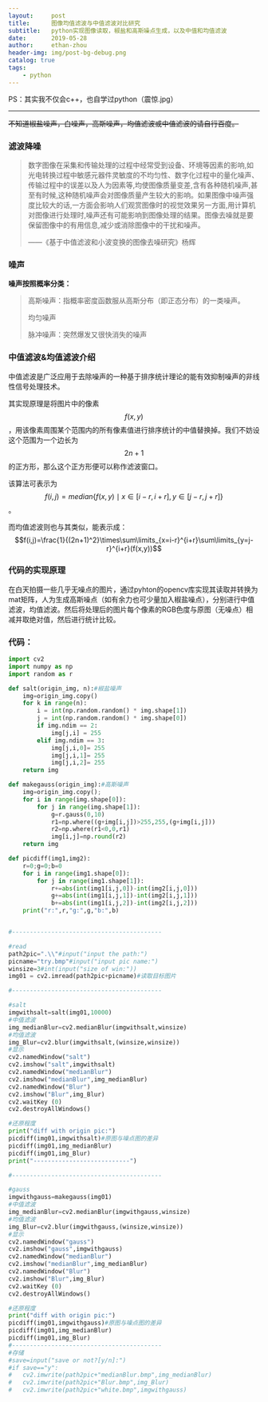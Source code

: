 ```yaml
---
layout:     post
title:      图像均值滤波与中值滤波对比研究
subtitle:   python实现图像读取，椒盐和高斯噪点生成，以及中值和均值滤波
date:       2019-05-28
author:     ethan-zhou
header-img: img/post-bg-debug.png
catalog: true
tags:
    - python
---
```



PS：其实我不仅会c++，也自学过python（震惊.jpg）

---

~~不知道椒盐噪声，白噪声，高斯噪声，均值滤波或中值滤波的请自行百度。~~

### 滤波降噪

>数字图像在采集和传输处理的过程中经常受到设备、环境等因素的影响,如光电转换过程中敏感元器件灵敏度的不均匀性、数字化过程中的量化噪声、传输过程中的误差以及人为因素等,均使图像质量变差,含有各种随机噪声,甚至有时候,这种随机噪声会对图像质量产生较大的影响。如果图像中噪声强度比较大的话,一方面会影响人们观赏图像时的视觉效果另一方面,用计算机对图像进行处理时,噪声还有可能影响到图像处理的结果。图像去噪就是要保留图像中的有用信息,减少或消除图像中的干扰和噪声。
>
>——《基于中值滤波和小波变换的图像去噪研究》杨辉

### 噪声

**噪声按照概率分类：**

>高斯噪声：指概率密度函数服从高斯分布（即正态分布）的一类噪声。
>
>均匀噪声
>
>脉冲噪声：突然爆发又很快消失的噪声



### 中值滤波&均值滤波介绍

中值滤波是广泛应用于去除噪声的一种基于排序统计理论的能有效抑制噪声的非线性信号处理技术。

其实现原理是将图片中的像素$$f(x,y)$$，用该像素周围某个范围内的所有像素值进行排序统计的中值替换掉。我们不妨设这个范围为一个边长为$$2n+1$$的正方形，那么这个正方形便可以称作滤波窗口。

该算法可表示为$$f(i,j)=median\{f(x,y) \mid x\in[i-r,i+r],y\in[j-r,j+r]\}$$。

而均值滤波则也与其类似，能表示成：$$f(i,j)=\frac{1}{(2n+1)^2}\times\sum\limits_{x=i-r}^{i+r}\sum\limits_{y=j-r}^{i+r}(f(x,y))$$

### 代码的实现原理

在白天拍摄一些几乎无噪点的图片，通过pyhton的opencv库实现其读取并转换为mat矩阵，人为生成高斯噪点（如有余力也可少量加入椒盐噪点），分别进行中值滤波，均值滤波。然后将处理后的图片每个像素的RGB色度与原图（无噪点）相减并取绝对值，然后进行统计比较。

### 代码：

```python
import cv2
import numpy as np
import random as r

def salt(origin_img, n):#椒盐噪声
    img=origin_img.copy()
    for k in range(n):
        i = int(np.random.random() * img.shape[1])
        j = int(np.random.random() * img.shape[0])
        if img.ndim == 2:
            img[j,i] = 255
        elif img.ndim == 3:
            img[j,i,0]= 255
            img[j,i,1]= 255
            img[j,i,2]= 255
    return img

def makegauss(origin_img):#高斯噪声
    img=origin_img.copy();
    for i in range(img.shape[0]):
        for j in range(img.shape[1]):
            g=r.gauss(0,10)
            r1=np.where((g+img[i,j])>255,255,(g+img[i,j]))
            r2=np.where(r1<0,0,r1)
            img[i,j]=np.round(r2)
    return img

def picdiff(img1,img2):
    r=0;g=0;b=0
    for i in range(img1.shape[0]):
        for j in range(img1.shape[1]):
            r+=abs(int(img1[i,j,0])-int(img2[i,j,0]))
            g+=abs(int(img1[i,j,1])-int(img2[i,j,1]))
            b+=abs(int(img1[i,j,2])-int(img2[i,j,2]))
    print("r:",r,"g:",g,"b:",b)


#------------------------------------------

#read
path2pic=".\\"#input("input the path:") 
picname="try.bmp"#input("input pic name:")
winsize=3#int(input("size of win:"))
img01 = cv2.imread(path2pic+picname)#读取目标图片

#------------------------------------------

#salt
imgwithsalt=salt(img01,10000)
#中值滤波
img_medianBlur=cv2.medianBlur(imgwithsalt,winsize)
#均值滤波
img_Blur=cv2.blur(imgwithsalt,(winsize,winsize))
#显示
cv2.namedWindow("salt")
cv2.imshow("salt",imgwithsalt)
cv2.namedWindow("medianBlur")
cv2.imshow("medianBlur",img_medianBlur)
cv2.namedWindow("Blur")
cv2.imshow("Blur",img_Blur)
cv2.waitKey (0)
cv2.destroyAllWindows()

#还原程度
print("diff with origin pic:")
picdiff(img01,imgwithsalt)#原图与噪点图的差异
picdiff(img01,img_medianBlur)
picdiff(img01,img_Blur)
print("---------------------------")

#------------------------------------------

#gauss
imgwithgauss=makegauss(img01)
#中值滤波
img_medianBlur=cv2.medianBlur(imgwithgauss,winsize)
#均值滤波
img_Blur=cv2.blur(imgwithgauss,(winsize,winsize))
#显示
cv2.namedWindow("gauss")
cv2.imshow("gauss",imgwithgauss)
cv2.namedWindow("medianBlur")
cv2.imshow("medianBlur",img_medianBlur)
cv2.namedWindow("Blur")
cv2.imshow("Blur",img_Blur)
cv2.waitKey (0)
cv2.destroyAllWindows()

#还原程度
print("diff with origin pic:")
picdiff(img01,imgwithgauss)#原图与噪点图的差异
picdiff(img01,img_medianBlur)
picdiff(img01,img_Blur)
#------------------------------------------
#存储
#save=input("save or not?[y/n]:")
#if save=="y":
#   cv2.imwrite(path2pic+"medianBlur.bmp",img_medianBlur)
#   cv2.imwrite(path2pic+"Blur.bmp",img_Blur)
#   cv2.imwrite(path2pic+"white.bmp",imgwithgauss)
```

